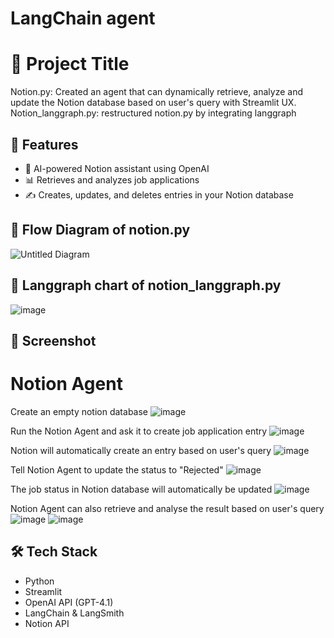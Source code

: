 # LangChain agent
# 📘 Project Title

Notion.py: Created an agent that can dynamically retrieve, analyze and update the Notion database based on user's query with Streamlit UX.
Notion_langgraph.py: restructured notion.py by integrating langgraph

## 🚀 Features

- 🤖 AI-powered Notion assistant using OpenAI
- 📊 Retrieves and analyzes job applications
- ✍️ Creates, updates, and deletes entries in your Notion database

## 📖 Flow Diagram of notion.py
![Untitled Diagram](https://github.com/user-attachments/assets/a2726d31-4e04-4ea7-ba14-d141aa919309)

## 📖 Langgraph chart of notion_langgraph.py
![image](https://github.com/user-attachments/assets/7a2c1a2a-ed3e-4671-84b1-1b5e8fc8d5b7)


## 📸 Screenshot

# Notion Agent

Create an empty notion database
![image](https://github.com/user-attachments/assets/6908ba55-abcd-4ba2-b267-fec02b113df7)

Run the Notion Agent and ask it to create job application entry
![image](https://github.com/user-attachments/assets/cab1a643-1fab-4414-b97e-f242a427d576)

Notion will automatically create an entry based on user's query
![image](https://github.com/user-attachments/assets/3b2582e6-4f05-4df4-875d-a40d4ff59a46)

Tell Notion Agent to update the status to "Rejected"
![image](https://github.com/user-attachments/assets/bb963eda-1c9a-4bde-a059-2e623167b80c)

The job status in Notion database will automatically be updated
![image](https://github.com/user-attachments/assets/2be89456-9e21-4a1c-9618-fccd8aeb04ce)

Notion  Agent can also retrieve and analyse the result based on user's query
![image](https://github.com/user-attachments/assets/dd621d30-01f9-4833-a1cd-e6c377621f27)
![image](https://github.com/user-attachments/assets/8d8b6207-f2a9-4c1a-833d-80dc7fde8940)


## 🛠️ Tech Stack

- Python
- Streamlit
- OpenAI API (GPT-4.1)
- LangChain & LangSmith
- Notion API
